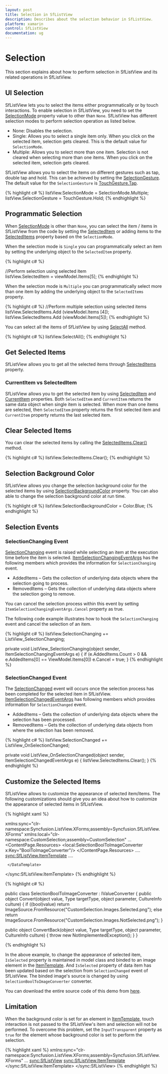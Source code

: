 ```yaml
---
layout: post
title: Selection in SfListView
description: Describes about the selection behavior in SfListView.
platform: xamarin
control: SfListView
documentation: ug
---
```


# Selection

This section explains about how to perform selection in SfListView and its related operations in SfListView.

## UI Selection

SfListView lets you to select the items either programmatically or by touch interactions. To enable selection in SfListView, you need to set the [SelectionMode](https://help.syncfusion.com/cr/cref_files/xamarin/sflistview/Syncfusion.SfListView.XForms~Syncfusion.ListView.XForms.SfListView~SelectionMode.html) property value to other than `None`. SfListView has different selection modes to perform selection operation as listed below.

* None: Disables the selection.
* Single: Allows you to select a single item only. When you click on the selected item, selection gets cleared. This is the default value for `SelectionMode`.
* Multiple: Allows you to select more than one item. Selection is not cleared when selecting more than one items. When you click on the selected item, selection gets cleared.

SfListView allows you to select the items on different gestures such as tap, double tap and hold. This can be achieved by setting the [SelectionGesture](https://help.syncfusion.com/cr/cref_files/xamarin/sflistview/Syncfusion.SfListView.XForms~Syncfusion.ListView.XForms.SfListView~SelectionGesture.html). The default value for the `SelectionGesture` is [TouchGesture.Tap](https://help.syncfusion.com/cr/cref_files/xamarin/sflistview/Syncfusion.SfListView.XForms~Syncfusion.ListView.XForms.TouchGesture.html).

{% highlight c# %}
listView.SelectionMode = SelectionMode.Multiple;
listView.SelectionGesture = TouchGesture.Hold;
{% endhighlight %}

## Programmatic Selection

When [SelectionMode](https://help.syncfusion.com/cr/cref_files/xamarin/sflistview/Syncfusion.SfListView.XForms~Syncfusion.ListView.XForms.SfListView~SelectionMode.html) is other than `None`, you can select the item / items in SfListView from the code by setting the [SelectedItem](https://help.syncfusion.com/cr/cref_files/xamarin/sflistview/Syncfusion.SfListView.XForms~Syncfusion.ListView.XForms.SfListView~SelectedItem.html) or adding items to the [SelectedItems](https://help.syncfusion.com/cr/cref_files/xamarin/sflistview/Syncfusion.SfListView.XForms~Syncfusion.ListView.XForms.SfListView~SelectedItems.html) property based on the `SelectionMode`.

When the selection mode is `Single` you can programmatically select an item by setting the underlying object to the `SelectedItem` property. 

{% highlight c# %}

//Perform selection using selected item
listView.SelectedItem = viewModel.Items[5];
{% endhighlight %}

When the selection mode is `Multiple` you can programmatically select more than one item by adding the underlying object to the `SelectedItems` property. 

{% highlight c# %} 
//Perform multiple selection using selected items
listView.SelectedItems.Add (viewModel.Items [4]);
listView.SelectedItems.Add (viewModel.Items[5]);
{% endhighlight %}

You can select all the items of SfListView by using [SelectAll](https://help.syncfusion.com/cr/cref_files/xamarin/sflistview/Syncfusion.SfListView.XForms~Syncfusion.ListView.XForms.SfListView~SelectAll.html) method.

{% highlight c# %} 
listView.SelectAll();
{% endhighlight %}

## Get Selected Items

SfListView allows you to get all the selected items through [SelectedItems](https://help.syncfusion.com/cr/cref_files/xamarin/sflistview/Syncfusion.SfListView.XForms~Syncfusion.ListView.XForms.SfListView~SelectedItems.html) property.

### CurrentItem vs SelectedItem

SfListView allows you to get the selected item by using [SelectedItem](https://help.syncfusion.com/cr/cref_files/xamarin/sflistview/Syncfusion.SfListView.XForms~Syncfusion.ListView.XForms.SfListView~SelectedItem.html) and [CurrentItem](https://help.syncfusion.com/cr/cref_files/xamarin/sflistview/Syncfusion.SfListView.XForms~Syncfusion.ListView.XForms.SfListView~CurrentItem.html) properties. Both `SelectedItem` and `CurrentItem` returns the same data object when single item is selected. When more than one items are selected, then `SelectedItem` property returns the first selected item and `CurrentItem` property returns the last selected item.

## Clear Selected Items
You can clear the selected items by calling the [SelectedItems.Clear()](https://help.syncfusion.com/cr/cref_files/xamarin/sflistview/Syncfusion.SfListView.XForms~Syncfusion.ListView.XForms.SfListView~SelectedItems.html) method.

{% highlight c# %}
listView.SelectedItems.Clear();
{% endhighlight %}

## Selection Background Color

SfListView allows you change the selection background color for the selected items by using [SelectionBackgroundColor](https://help.syncfusion.com/cr/cref_files/xamarin/sflistview/Syncfusion.SfListView.XForms~Syncfusion.ListView.XForms.SfListView~SelectionBackgroundColor.html) property. You can also able to change the selection background color at run time.

{% highlight c# %}
listView.SelectionBackgroundColor = Color.Blue;
{% endhighlight %}

## Selection Events

### SelectionChanging Event

[SelectionChanging](https://help.syncfusion.com/cr/cref_files/xamarin/sflistview/Syncfusion.SfListView.XForms~Syncfusion.ListView.XForms.SfListView~SelectionChanging_EV.html) event is raised while selecting an item at the execution time before the item is selected. [ItemSelectionChangingEventArgs](https://help.syncfusion.com/cr/cref_files/xamarin/sflistview/Syncfusion.SfListView.XForms~Syncfusion.ListView.XForms.ItemSelectionChangingEventArgs.html) has the following members which provides the information for `SelectionChanging` event.

* AddedItems – Gets the collection of underlying data objects where the selection going to process.
* RemovedItems – Gets the collection of underlying data objects where the selection going to remove.

You can cancel the selection process within this event by setting `ItemSelectionChangingEventArgs.Cancel` property as true.

The following code example illustrates how to hook the `SelectionChanging` event and cancel the selection of an item.

{% highlight c# %}
listView.SelectionChanging += ListView_SelectionChanging;  

private void ListView_SelectionChanging(object sender, ItemSelectionChangingEventArgs e)
{
  if (e.AddedItems.Count > 0 && e.AddedItems[0] == ViewModel.Items[0])
      e.Cancel = true;
}
{% endhighlight %}

### SelectionChanged Event

The [SelectionChanged](https://help.syncfusion.com/cr/cref_files/xamarin/sflistview/Syncfusion.SfListView.XForms~Syncfusion.ListView.XForms.SfListView~SelectionChanged_EV.html) event will occurs once the selection process has been completed for the selected item in SfListView. [ItemSelectionChangedEventArgs](https://help.syncfusion.com/cr/cref_files/xamarin/sflistview/Syncfusion.SfListView.XForms~Syncfusion.ListView.XForms.ItemSelectionChangedEventArgs.html) has following members which provides information for `SelectionChanged` event.

* AddedItems – Gets the collection of underlying data objects where the selection has been processed.
* RemovedItems – Gets the collection of underlying data objects from where the selection has been removed.

{% highlight c# %}
listView.SelectionChanged += ListView_OnSelectionChanged;  

private void ListView_OnSelectionChanged(object sender, ItemSelectionChangedEventArgs e)
{
   listView.SelectedItems.Clear();
}
{% endhighlight %}

## Customize the Selected Items

SfListView allows to customize the appearance of selected item/items. The following customizations should give you an idea about how to customize the appearance of selected items in SfListView. 

{% highlight xaml %}

xmlns:sync="clr-namespace:Syncfusion.ListView.XForms;assembly=Syncfusion.SfListView.XForms"
xmlns:local="clr-namespace:CustomSelection;assembly=CustomSelection"
...
  <ContentPage.Resources>
    <ResourceDictionary>
      <local:SelectionBoolToImageConverter x:Key="BoolToImageConverter"/>
    </ResourceDictionary>
  </ContentPage.Resources>
....
  <sync:SfListView.ItemTemplate>
     <DataTemplate>
....
        <Image x:Name="selectionImage" Margin="10,0,10,0"
               Source="{Binding Path=IsSelected, Converter={StaticResource BoolToImageConverter}}"/>
        
     </DataTemplate>
  </sync:SfListView.ItemTemplate>
{% endhighlight %}

{% highlight c# %}

public class SelectionBoolToImageConverter : IValueConverter
{
   public object Convert(object value, Type targetType, object parameter, CultureInfo culture)
   {
      if ((bool)value)
         return ImageSource.FromResource("CustomSelection.Images.Selected.png");
      else
         return ImageSource.FromResource("CustomSelection.Images.NotSelected.png");
   }

   public object ConvertBack(object value, Type targetType, object parameter, CultureInfo culture)
   {
      throw new NotImplementedException();
   }
}

{% endhighlight %}

In the above example, to change the appearance of selected item, `IsSelected` property is maintained in model class and binded to an image element in the [ItemTemplate](https://help.syncfusion.com/cr/cref_files/xamarin/sflistview/Syncfusion.SfListView.XForms~Syncfusion.ListView.XForms.SfListView~ItemTemplate.html). And `IsSelected` property of data item has been updated based on the selection from `SelectionChanged` event of SfListView. The binded image's source is changed by using `SelectionBoolToImageConverter` converter. 

You can download the entire source code of this demo from [here](http://files2.syncfusion.com/Xamarin.Forms/Samples/CustomSelection.zip).

## Limitation

When the background color is set for an element in [ItemTemplate](https://help.syncfusion.com/cr/cref_files/xamarin/sflistview/Syncfusion.SfListView.XForms~Syncfusion.ListView.XForms.SfListView~ItemTemplate.html), touch interaction is not passed to the SfListView's item and selection will not be performed. To overcome this problem, set the `InputTransparent` property as `true` for the element whose background color is set to perform the selection.

{% highlight xaml %}
xmlns:sync="clr-namespace:Syncfusion.ListView.XForms;assembly=Syncfusion.SfListView.XForms"
...
<sync:SfListView>
<sync:SfListView.ItemTemplate>
   <DataTemplate>
      <Frame BackgroundColor="#E4E4E4" InputTransparent="True"/>
   </DataTemplate>
</sync:SfListView.ItemTemplate>
</sync:SfListView>
{% endhighlight %}